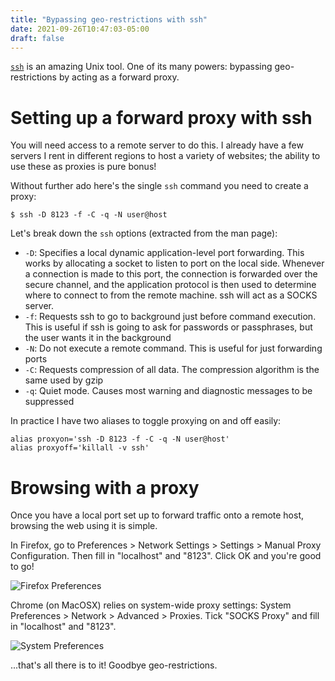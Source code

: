 ```yaml
---
title: "Bypassing geo-restrictions with ssh"
date: 2021-09-26T10:47:03-05:00
draft: false
---
```

[`ssh`](http://manpages.org/ssh) is an amazing Unix tool. One of its many
powers: bypassing geo-restrictions by acting as a forward proxy.

# Setting up a forward proxy with ssh

You will need access to a remote server to do this. I already have a
few servers I rent in different regions to host a variety of websites; the
ability to use these as proxies is pure bonus!

Without further ado here's the single `ssh` command you need to create a proxy:
```
$ ssh -D 8123 -f -C -q -N user@host
```

Let's break down the `ssh` options (extracted from the man page):
* `-D`: Specifies a local dynamic application-level port
  forwarding. This works by allocating a socket to listen to
  port on the local side. Whenever a connection is made to this
  port, the connection is forwarded over the secure channel,
  and the application protocol is then used to determine where
  to connect to from the remote machine. ssh will act as a SOCKS server.
* `-f`: Requests ssh to go to background just before command execution. This is
  useful if ssh is going to ask for passwords or passphrases, but the user
  wants it in the background
* `-N`: Do not execute a remote command. This is useful for just forwarding ports
* `-C`: Requests compression of all data. The compression algorithm is the same used by gzip
* `-q`: Quiet mode. Causes most warning and diagnostic messages to be suppressed

In practice I have two aliases to toggle proxying on and off easily:
```
alias proxyon='ssh -D 8123 -f -C -q -N user@host'
alias proxyoff='killall -v ssh'
```

# Browsing with a proxy
Once you have a local port set up to forward traffic onto a remote host,
browsing the web using it is simple.

In Firefox, go to Preferences > Network Settings > Settings > Manual Proxy
Configuration. Then fill in "localhost" and "8123". Click OK and you're good to
go!

![Firefox Preferences](/img/firefox-proxy-settings.png)

Chrome (on MacOSX) relies on system-wide proxy settings: System
Preferences > Network > Advanced > Proxies. Tick "SOCKS Proxy" and fill in
"localhost" and "8123".

![System Preferences](/img/system-proxy-settings.png)

...that's all there is to it! Goodbye geo-restrictions.
